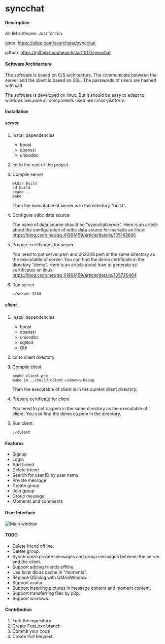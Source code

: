 # syncchat

#### Description

An IM software. Just for fun.

gitee: <https://gitee.com/searchstar/syncchat>

github: <https://github.com/searchstar2017/syncchat>

#### Software Architecture

The software is based on C/S architecture. The communicate between the server and the client is based on SSL. The passwords of users are hashed with salt.

The software is developed on linux. But it should be easy to adapt to windows because all components used are cross-platform.

#### Installation

##### server

1. Install dependencies

    - boost
    - openssl
    - unixodbc

2. cd to the root of the project
3. Compile server

    ```shell
    mkdir build
    cd build
    cmake ..
    make
    ```

    Then the executable of server is in the directory "build".

4. Configure odbc data source

    The name of data source should be "syncchatserver". Here is an article about the configuration of odbc data source for mariadb on linux:
    <https://blog.csdn.net/qq_41961459/article/details/105142898>

5. Prepare certificates for server

    You need to put server.pem and dh2048.pem in the same directory as the executable of server.
    You can find the demo certificate in the directory "demo".
    Here is an article about how to generate ssl certificates on linux:
    <https://blog.csdn.net/qq_41961459/article/details/105720464>

6. Run server

    ```shell
    ./server 5188
    ```

##### client

1. Install dependencies

    - boost
    - openssl
    - unixodbc
    - sqlite3
    - Qt5

2. cd to client directory

3. Compile client

    ```shell
    qmake client.pro
    make in ../build-client-unknown-Debug
    ```

    Then the executable of client is in the current client directory.

4. Prepare certificate for client

    You need to put ca.pem in the same directory as the executable of client.
    You can find the demo ca.pem in the directory.

5. Run client

    ```shell
    ./client
    ```

#### Features

- Signup
- Login
- Add friend
- Delete friend
- Search for user ID by user name
- Private message
- Create group
- Join group
- Group message
- Moments and comments

#### User Interface

![Main window](https://wx2.sbimg.cn/2020/05/11/mainWindow.png)

#### TODO

- Delete friend offline.
- Delete group.
- Synchronize private messages and group messages between the server and the client.
- Support adding friends offline.
- Use local db as cache in "moments".
- Replace QDialog with QMainWindow.
- Support avatar.
- Support inserting pictures in message content and moment content.
- Support transferring files by p2p.
- Support windows.

#### Contribution

1. Fork the repository
2. Create Feat_xxx branch
3. Commit your code
4. Create Pull Request

